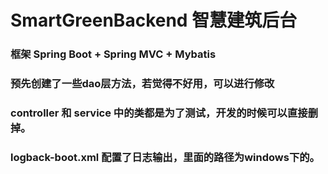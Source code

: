 # SmartGreenBackend 智慧建筑后台
### 框架 Spring Boot + Spring MVC + Mybatis
### 预先创建了一些dao层方法，若觉得不好用，可以进行修改
### controller 和 service 中的类都是为了测试，开发的时候可以直接删掉。
### logback-boot.xml 配置了日志输出，里面的路径为windows下的。
